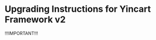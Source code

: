 Upgrading Instructions for Yincart Framework v2
===========================================

!!!IMPORTANT!!!